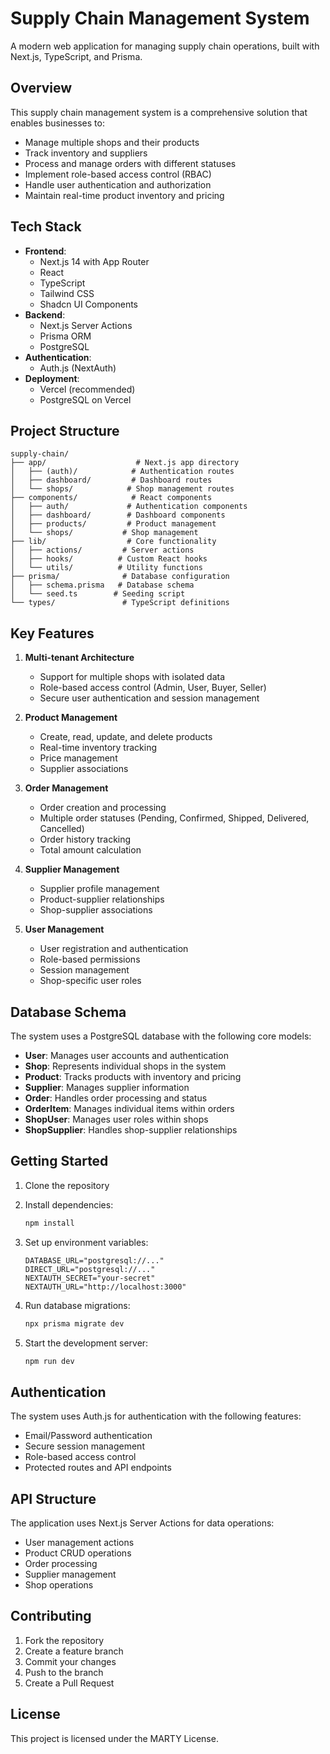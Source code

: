 # Supply Chain Management System

A modern web application for managing supply chain operations, built with Next.js, TypeScript, and Prisma.

## Overview

This supply chain management system is a comprehensive solution that enables businesses to:

- Manage multiple shops and their products
- Track inventory and suppliers
- Process and manage orders with different statuses
- Implement role-based access control (RBAC)
- Handle user authentication and authorization
- Maintain real-time product inventory and pricing

## Tech Stack

- **Frontend**:
  - Next.js 14 with App Router
  - React
  - TypeScript
  - Tailwind CSS
  - Shadcn UI Components
- **Backend**:
  - Next.js Server Actions
  - Prisma ORM
  - PostgreSQL
- **Authentication**:
  - Auth.js (NextAuth)
- **Deployment**:
  - Vercel (recommended)
  - PostgreSQL on Vercel

## Project Structure

```
supply-chain/
├── app/                    # Next.js app directory
│   ├── (auth)/            # Authentication routes
│   ├── dashboard/         # Dashboard routes
│   └── shops/            # Shop management routes
├── components/            # React components
│   ├── auth/             # Authentication components
│   ├── dashboard/        # Dashboard components
│   ├── products/         # Product management
│   └── shops/           # Shop management
├── lib/                  # Core functionality
│   ├── actions/         # Server actions
│   ├── hooks/          # Custom React hooks
│   └── utils/          # Utility functions
├── prisma/              # Database configuration
│   ├── schema.prisma   # Database schema
│   └── seed.ts        # Seeding script
└── types/               # TypeScript definitions

```

## Key Features

1. **Multi-tenant Architecture**

   - Support for multiple shops with isolated data
   - Role-based access control (Admin, User, Buyer, Seller)
   - Secure user authentication and session management

2. **Product Management**

   - Create, read, update, and delete products
   - Real-time inventory tracking
   - Price management
   - Supplier associations

3. **Order Management**

   - Order creation and processing
   - Multiple order statuses (Pending, Confirmed, Shipped, Delivered, Cancelled)
   - Order history tracking
   - Total amount calculation

4. **Supplier Management**

   - Supplier profile management
   - Product-supplier relationships
   - Shop-supplier associations

5. **User Management**
   - User registration and authentication
   - Role-based permissions
   - Session management
   - Shop-specific user roles

## Database Schema

The system uses a PostgreSQL database with the following core models:

- **User**: Manages user accounts and authentication
- **Shop**: Represents individual shops in the system
- **Product**: Tracks products with inventory and pricing
- **Supplier**: Manages supplier information
- **Order**: Handles order processing and status
- **OrderItem**: Manages individual items within orders
- **ShopUser**: Manages user roles within shops
- **ShopSupplier**: Handles shop-supplier relationships

## Getting Started

1. Clone the repository
2. Install dependencies:

   ```bash
   npm install
   ```

3. Set up environment variables:

   ```
   DATABASE_URL="postgresql://..."
   DIRECT_URL="postgresql://..."
   NEXTAUTH_SECRET="your-secret"
   NEXTAUTH_URL="http://localhost:3000"
   ```

4. Run database migrations:

   ```bash
   npx prisma migrate dev
   ```

5. Start the development server:
   ```bash
   npm run dev
   ```

## Authentication

The system uses Auth.js for authentication with the following features:

- Email/Password authentication
- Secure session management
- Role-based access control
- Protected routes and API endpoints

## API Structure

The application uses Next.js Server Actions for data operations:

- User management actions
- Product CRUD operations
- Order processing
- Supplier management
- Shop operations

## Contributing

1. Fork the repository
2. Create a feature branch
3. Commit your changes
4. Push to the branch
5. Create a Pull Request

## License

This project is licensed under the MARTY License.
